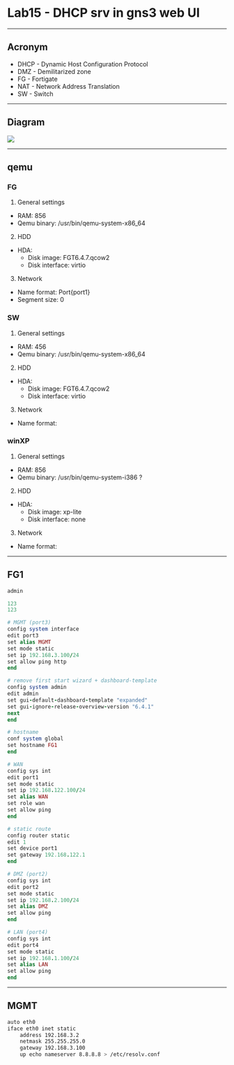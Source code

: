 # Lab15 - DHCP srv in gns3 web UI

---

## Acronym
* DHCP - Dynamic Host Configuration Protocol
* DMZ - Demilitarized zone
* FG - Fortigate
* NAT - Network Address Translation
* SW - Switch

---

## Diagram
[<img src="https://i.imgur.com/DEZyCJ6.png">](https://i.imgur.com/DEZyCJ6.png)

---

## qemu
### FG
1. General settings
  * RAM: 856
  * Qemu binary: /usr/bin/qemu-system-x86_64
2. HDD
  * HDA: 
    * Disk image: FGT6.4.7.qcow2
    * Disk interface: virtio
3. Network
  * Name format: Port{port1}
  * Segment size: 0


### SW
1. General settings
  * RAM: 456
  * Qemu binary: /usr/bin/qemu-system-x86_64
2. HDD
  * HDA: 
    * Disk image: FGT6.4.7.qcow2
    * Disk interface: virtio
3. Network
  * Name format: 


### winXP
1. General settings
  * RAM: 856
  * Qemu binary: /usr/bin/qemu-system-i386 ?
2. HDD
  * HDA: 
    * Disk image: xp-lite
    * Disk interface: none
3. Network
  * Name format: 

---

## FG1
````ruby
admin

123
123

# MGMT (port3)
config system interface
edit port3
set alias MGMT
set mode static
set ip 192.168.3.100/24
set allow ping http
end

# remove first start wizard + dashboard-template
config system admin
edit admin
set gui-default-dashboard-template "expanded"
set gui-ignore-release-overview-version "6.4.1"
next
end

# hostname
conf system global
set hostname FG1
end

# WAN
config sys int
edit port1
set mode static
set ip 192.168.122.100/24
set alias WAN
set role wan
set allow ping
end

# static route
config router static
edit 1
set device port1
set gateway 192.168.122.1
end

# DMZ (port2)
config sys int
edit port2
set mode static
set ip 192.168.2.100/24
set alias DMZ
set allow ping
end

# LAN (port4)
config sys int
edit port4
set mode static
set ip 192.168.1.100/24
set alias LAN
set allow ping
end

````

---

## MGMT
````bash
auto eth0
iface eth0 inet static
	address 192.168.3.2
	netmask 255.255.255.0
	gateway 192.168.3.100
	up echo nameserver 8.8.8.8 > /etc/resolv.conf
````
